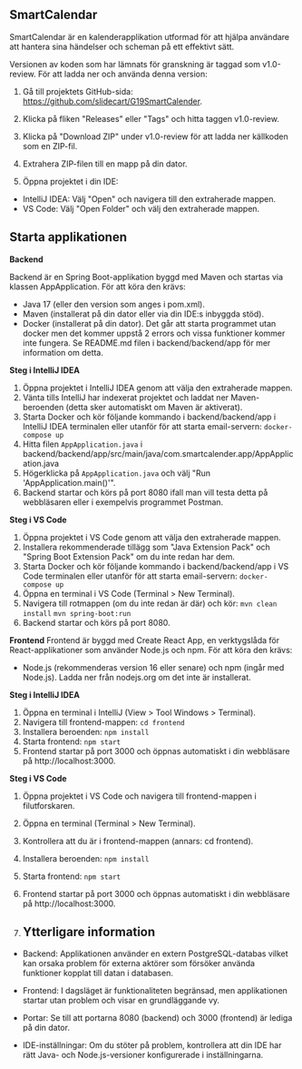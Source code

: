 ## SmartCalendar
SmartCalendar är en kalenderapplikation utformad för att hjälpa användare att hantera sina händelser och scheman på ett effektivt sätt.

Versionen av koden som har lämnats för granskning är taggad som v1.0-review. För att ladda ner och använda denna version:

1. Gå till projektets GitHub-sida: https://github.com/slidecart/G19SmartCalender.

2. Klicka på fliken "Releases" eller "Tags" och hitta taggen v1.0-review.
3. Klicka på "Download ZIP" under v1.0-review för att ladda ner källkoden som en ZIP-fil.

4. Extrahera ZIP-filen till en mapp på din dator.

5. Öppna projektet i din IDE:
  - IntelliJ IDEA: Välj "Open" och navigera till den extraherade mappen.
  - VS Code: Välj "Open Folder" och välj den extraherade mappen.

## Starta applikationen
**Backend**

Backend är en Spring Boot-applikation byggd med Maven och startas via klassen AppApplication. För att köra den krävs:

- Java 17 (eller den version som anges i pom.xml).
- Maven (installerat på din dator eller via din IDE:s inbyggda stöd).
- Docker (installerat på din dator). Det går att starta programmet utan docker men det kommer uppstå 2 errors och vissa funktioner kommer inte fungera. Se README.md filen i backend/backend/app för mer information om detta.


**Steg i IntelliJ IDEA**
1. Öppna projektet i IntelliJ IDEA genom att välja den extraherade mappen.
2. Vänta tills IntelliJ har indexerat projektet och laddat ner Maven-beroenden (detta sker automatiskt om Maven är aktiverat).
3. Starta Docker och kör följande kommando i backend/backend/app i IntelliJ IDEA terminalen eller utanför för att starta email-servern:
   `docker-compose up`
4. Hitta filen `AppApplication.java` i backend/backend/app/src/main/java/com.smartcalender.app/AppApplication.java
5. Högerklicka på `AppApplication.java` och välj "Run 'AppApplication.main()'".
6. Backend startar och körs på port 8080 ifall man vill testa detta på webbläsaren eller i exempelvis programmet Postman.

**Steg i VS Code**
1. Öppna projektet i VS Code genom att välja den extraherade mappen.
2. Installera rekommenderade tillägg som "Java Extension Pack" och "Spring Boot Extension Pack" om du inte redan har dem.
3. Starta Docker och kör följande kommando i backend/backend/app i VS Code terminalen eller utanför för att starta email-servern:
   `docker-compose up`
4. Öppna en terminal i VS Code (Terminal > New Terminal).
5. Navigera till rotmappen (om du inte redan är där) och kör:
  `mvn clean install`
  `mvn spring-boot:run`
6. Backend startar och körs på port 8080.

**Frontend**
Frontend är byggd med Create React App, en verktygslåda för React-applikationer som använder Node.js och npm. För att köra den krävs:
- Node.js (rekommenderas version 16 eller senare) och npm (ingår med Node.js). Ladda ner från nodejs.org om det inte är installerat.

**Steg i IntelliJ IDEA**
1. Öppna en terminal i IntelliJ (View > Tool Windows > Terminal).
2. Navigera till frontend-mappen:
  `cd frontend`
3. Installera beroenden:
   `npm install`
4. Starta frontend:
   `npm start`
5. Frontend startar på port 3000 och öppnas automatiskt i din webbläsare på http://localhost:3000.

**Steg i VS Code**
1. Öppna projektet i VS Code och navigera till frontend-mappen i filutforskaren.
2. Öppna en terminal (Terminal > New Terminal).
3. Kontrollera att du är i frontend-mappen (annars: cd frontend).
4. Installera beroenden:
   `npm install`
5. Starta frontend:
   `npm start`
6. Frontend startar på port 3000 och öppnas automatiskt i din webbläsare på http://localhost:3000.

7. ## Ytterligare information
- Backend: Applikationen använder en extern PostgreSQL-databas vilket kan orsaka problem för externa aktörer som försöker använda funktioner kopplat till datan i databasen.
  
- Frontend: I dagsläget är funktionaliteten begränsad, men applikationen startar utan problem och visar en grundläggande vy.

- Portar: Se till att portarna 8080 (backend) och 3000 (frontend) är lediga på din dator.

- IDE-inställningar: Om du stöter på problem, kontrollera att din IDE har rätt Java- och Node.js-versioner konfigurerade i inställningarna.


